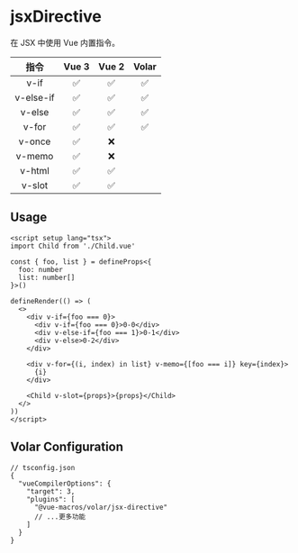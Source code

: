 # jsxDirective

<StabilityLevel level="experimental" />

在 JSX 中使用 Vue 内置指令。

|   指令    |       Vue 3        |       Vue 2        |       Volar        |
| :-------: | :----------------: | :----------------: | :----------------: |
|   v-if    | :white_check_mark: | :white_check_mark: | :white_check_mark: |
| v-else-if | :white_check_mark: | :white_check_mark: | :white_check_mark: |
|  v-else   | :white_check_mark: | :white_check_mark: | :white_check_mark: |
|   v-for   | :white_check_mark: | :white_check_mark: | :white_check_mark: |
|  v-once   | :white_check_mark: |        :x:         |                    |
|  v-memo   | :white_check_mark: |        :x:         |                    |
|  v-html   | :white_check_mark: | :white_check_mark: |                    |
|  v-slot   | :white_check_mark: | :white_check_mark: |                    |

## Usage

```vue
<script setup lang="tsx">
import Child from './Child.vue'

const { foo, list } = defineProps<{
  foo: number
  list: number[]
}>()

defineRender(() => (
  <>
    <div v-if={foo === 0}>
      <div v-if={foo === 0}>0-0</div>
      <div v-else-if={foo === 1}>0-1</div>
      <div v-else>0-2</div>
    </div>

    <div v-for={(i, index) in list} v-memo={[foo === i]} key={index}>
      {i}
    </div>

    <Child v-slot={props}>{props}</Child>
  </>
))
</script>
```

## Volar Configuration

```jsonc {6}
// tsconfig.json
{
  "vueCompilerOptions": {
    "target": 3,
    "plugins": [
      "@vue-macros/volar/jsx-directive"
      // ...更多功能
    ]
  }
}
```
